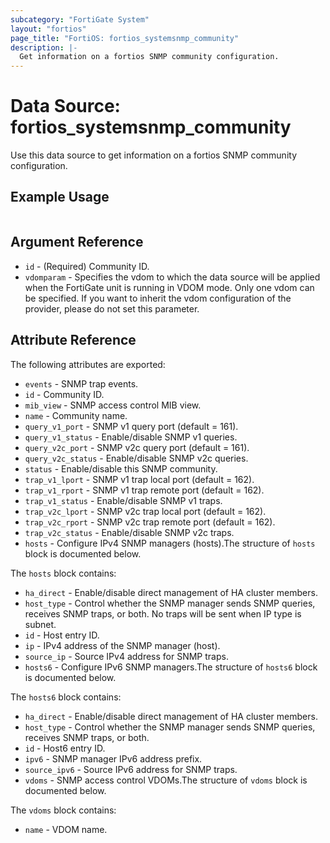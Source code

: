 ```yaml
---
subcategory: "FortiGate System"
layout: "fortios"
page_title: "FortiOS: fortios_systemsnmp_community"
description: |-
  Get information on a fortios SNMP community configuration.
---
```


# Data Source: fortios_systemsnmp_community
Use this data source to get information on a fortios SNMP community configuration.


## Example Usage

```hcl

```

## Argument Reference

* `id` - (Required) Community ID.
* `vdomparam` - Specifies the vdom to which the data source will be applied when the FortiGate unit is running in VDOM mode. Only one vdom can be specified. If you want to inherit the vdom configuration of the provider, please do not set this parameter.

## Attribute Reference

The following attributes are exported:

* `events` - SNMP trap events.
* `id` - Community ID.
* `mib_view` - SNMP access control MIB view.
* `name` - Community name.
* `query_v1_port` - SNMP v1 query port (default = 161).
* `query_v1_status` - Enable/disable SNMP v1 queries.
* `query_v2c_port` - SNMP v2c query port (default = 161).
* `query_v2c_status` - Enable/disable SNMP v2c queries.
* `status` - Enable/disable this SNMP community.
* `trap_v1_lport` - SNMP v1 trap local port (default = 162).
* `trap_v1_rport` - SNMP v1 trap remote port (default = 162).
* `trap_v1_status` - Enable/disable SNMP v1 traps.
* `trap_v2c_lport` - SNMP v2c trap local port (default = 162).
* `trap_v2c_rport` - SNMP v2c trap remote port (default = 162).
* `trap_v2c_status` - Enable/disable SNMP v2c traps.
* `hosts` - Configure IPv4 SNMP managers (hosts).The structure of `hosts` block is documented below.

The `hosts` block contains:

* `ha_direct` - Enable/disable direct management of HA cluster members.
* `host_type` - Control whether the SNMP manager sends SNMP queries, receives SNMP traps, or both. No traps will be sent when IP type is subnet.
* `id` - Host entry ID.
* `ip` - IPv4 address of the SNMP manager (host).
* `source_ip` - Source IPv4 address for SNMP traps.
* `hosts6` - Configure IPv6 SNMP managers.The structure of `hosts6` block is documented below.

The `hosts6` block contains:

* `ha_direct` - Enable/disable direct management of HA cluster members.
* `host_type` - Control whether the SNMP manager sends SNMP queries, receives SNMP traps, or both.
* `id` - Host6 entry ID.
* `ipv6` - SNMP manager IPv6 address prefix.
* `source_ipv6` - Source IPv6 address for SNMP traps.
* `vdoms` - SNMP access control VDOMs.The structure of `vdoms` block is documented below.

The `vdoms` block contains:

* `name` - VDOM name.
